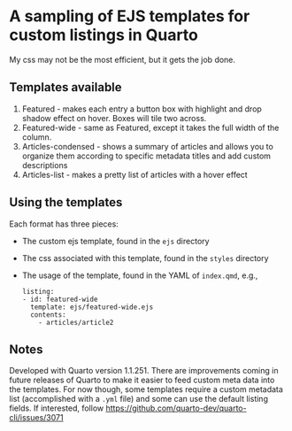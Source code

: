 # A sampling of EJS templates for custom listings in Quarto

My css may not be the most efficient, but it gets the job done. 

## Templates available

1. Featured - makes each entry a button box with highlight and drop shadow effect on hover. Boxes will tile two across.
2. Featured-wide - same as Featured, except it takes the full width of the column.
3. Articles-condensed - shows a summary of articles and allows you to organize them according to specific metadata titles and add custom descriptions
4. Articles-list - makes a pretty list of articles with a hover effect

## Using the templates
Each format has three pieces:

- The custom ejs template, found in the `ejs` directory
- The css associated with this template, found in the `styles` directory
- The usage of the template, found in the YAML of `index.qmd`, e.g., 
    
    ```
    listing: 
    - id: featured-wide
      template: ejs/featured-wide.ejs
      contents:
        - articles/article2
    ```
## Notes
Developed with Quarto version 1.1.251. There are improvements coming in future releases of Quarto to make it easier to feed custom meta data into the templates. For now though, some templates require a custom metadata list (accomplished with a `.yml` file) and some can use the default listing fields. If interested, follow https://github.com/quarto-dev/quarto-cli/issues/3071
